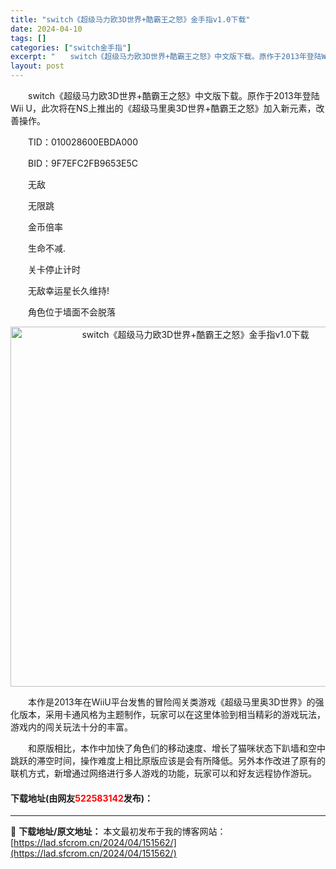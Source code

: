 ```yaml
---
title: "switch《超级马力欧3D世界+酷霸王之怒》金手指v1.0下载"
date: 2024-04-10
tags: []
categories: ["switch金手指"]
excerpt: "　　switch《超级马力欧3D世界+酷霸王之怒》中文版下载。原作于2013年登陆Wii U，此次将在NS上推出的《超级马里奥3D世界+酷霸王之怒》加入新元素，改善操作。 　　TID：010028600EBDA000 　　BID：9F7EFC2FB9653E5C 　　无敌 　　无限跳 　　金币倍率 &hellip;"
layout: post
---
```


 <p>　　switch《超级马力欧3D世界+酷霸王之怒》中文版下载。原作于2013年登陆Wii U，此次将在NS上推出的《超级马里奥3D世界+酷霸王之怒》加入新元素，改善操作。</p> <p>　　TID：010028600EBDA000</p> <p>　　BID：9F7EFC2FB9653E5C</p> <p>　　无敌</p> <p>　　无限跳</p> <p>　　金币倍率</p> <p>　　生命不减.</p> <p>　　关卡停止计时</p> <p>　　无敌幸运星长久维持!</p> <p>　　角色位于墙面不会脱落</p> <p align="center"><img align="" border="0" src="https://lad.sfcrom.cn/wp-content/uploads/2024/04/20240410_6615d85fcb050.jpg" width="576" alt="switch《超级马力欧3D世界+酷霸王之怒》金手指v1.0下载" /></p> <p>　　本作是2013年在WiiU平台发售的冒险闯关类游戏《超级马里奥3D世界》的强化版本，采用卡通风格为主题制作，玩家可以在这里体验到相当精彩的游戏玩法，游戏内的闯关玩法十分的丰富。</p> <p>　　和原版相比，本作中加快了角色们的移动速度、增长了猫咪状态下趴墙和空中跳跃的滞空时间，操作难度上相比原版应该是会有所降低。另外本作改进了原有的联机方式，新增通过网络进行多人游戏的功能，玩家可以和好友远程协作游玩。</p> <p><h4>下载地址(由网友<font color="red">522583142</font>发布)：</h4></p> 

---
📖 **下载地址/原文地址：** 本文最初发布于我的博客网站：[https://lad.sfcrom.cn/2024/04/151562/](https://lad.sfcrom.cn/2024/04/151562/)
